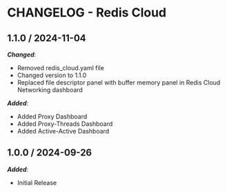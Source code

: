 # CHANGELOG - Redis Cloud

## 1.1.0 / 2024-11-04

***Changed***:

* Removed redis_cloud.yaml file
* Changed version to 1.1.0
* Replaced file descriptor panel with buffer memory panel in Redis Cloud Networking dashboard

***Added***:

* Added Proxy Dashboard
* Added Proxy-Threads Dashboard
* Added Active-Active Dashboard


## 1.0.0 / 2024-09-26

***Added***:

* Initial Release
